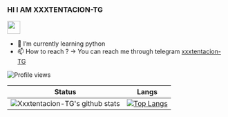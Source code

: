 
<h3 align="left">HI I AM XXXTENTACION-TG</h3> <img src="https://raw.githubusercontent.com/MartinHeinz/MartinHeinz/master/wave.gif" width="30px">

- 🌱 I’m currently learning python 
- 📫 How to reach ? -> You can reach me through telegram [xxxtentacion-TG](https://t.me/Xxxtentacion_TG)


<!---this is a ✨ special ✨ repository because its `README.md` (this file) appears on your GitHub profile.
You can click the Preview link to take a look at your changes.
--->



![Profile views](https://gpvc.arturio.dev/xxxtentacion-TG)


Status | Langs
 --- | ---
![Xxxtentacion-TG's github stats](https://github-readme-stats.vercel.app/api?username=xxxtentacion-TG&theme=dark&show_icons=true) | [![Top Langs](https://github-readme-stats.vercel.app/api/top-langs/?username=xxxtentacion-TG&langs_count=8&layout=compact)](https://github.com/xxxtentacion-TG/)
